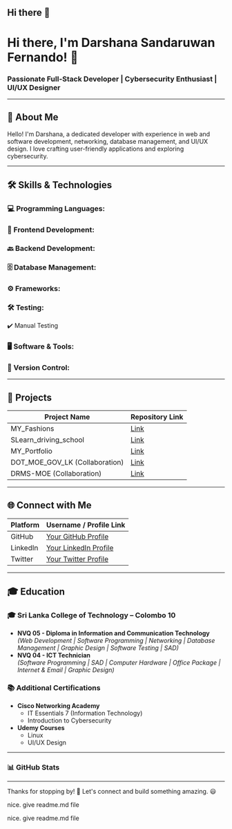 ## Hi there 👋

# Hi there, I'm Darshana Sandaruwan Fernando! 👋

### Passionate Full-Stack Developer | Cybersecurity Enthusiast | UI/UX Designer

---

## 🚀 About Me

Hello! I'm Darshana, a dedicated developer with experience in web and software development, networking, database management, and UI/UX design. I love crafting user-friendly applications and exploring cybersecurity.

---

## 🛠️ Skills & Technologies

### 💻 Programming Languages:





### 🎨 Frontend Development:





### 🔙 Backend Development:



### 🗄️ Database Management:





### ⚙️ Frameworks:



### 🛠️ Testing:

✔️ Manual Testing

### 🖥️ Software & Tools:









### 🔧 Version Control:



---

## 📌 Projects

| Project Name                      | Repository Link |
| --------------------------------- | --------------- |
| MY\_Fashions                      | [Link](...)     |
| SLearn\_driving\_school           | [Link](...)     |
| MY\_Portfolio                     | [Link](...)     |
| DOT\_MOE\_GOV\_LK (Collaboration) | [Link](...)     |
| DRMS-MOE (Collaboration)          | [Link](...)     |

---

## 🌐 Connect with Me

| Platform | Username / Profile Link      |
| -------- | ---------------------------- |
| GitHub   | [Your GitHub Profile](...)   |
| LinkedIn | [Your LinkedIn Profile](...) |
| Twitter  | [Your Twitter Profile](...)  |

---

## 🎓 Education

### 🎓 Sri Lanka College of Technology – Colombo 10

- **NVQ 05 - Diploma in Information and Communication Technology**\
  *(Web Development | Software Programming | Networking | Database Management | Graphic Design | Software Testing | SAD)*
- **NVQ 04 - ICT Technician**\
  *(Software Programming | SAD | Computer Hardware | Office Package | Internet & Email | Graphic Design)*

### 📚 Additional Certifications

- **Cisco Networking Academy**
  - IT Essentials 7 (Information Technology)
  - Introduction to Cybersecurity
- **Udemy Courses**
  - Linux
  - UI/UX Design

---

### 📊 GitHub Stats





---

Thanks for stopping by! 🚀 Let's connect and build something amazing. 😃

nice. give readme.md file



nice. give readme.md file

